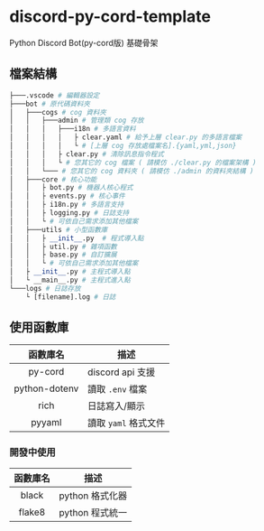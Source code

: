# discord-py-cord-template

Python Discord Bot(py-cord版) 基礎骨架

## 檔案結構

```python
├───.vscode # 編輯器設定
├───bot # 原代碼資料夾
│   ├───cogs # cog 資料夾
│   │   ├───admin # 管理類 cog 存放
│   │   │   ├───i18n # 多語言資料
│   │   │   │   ├ clear.yaml # 給予上層 clear.py 的多語言檔案
│   │   │   │   └ # [上層 cog 存放處檔案名].{yaml,yml,json}
│   │   │   ├ clear.py # 清除訊息指令程式
│   │   │   └ # 您其它的 cog 檔案 ( 請模仿 ./clear.py 的檔案架構 ) 
│   │   └─── # 您其它的 cog 資料夾 ( 請模仿 ./admin 的資料夾結構 )
│   ├───core # 核心功能
│   │   ├ bot.py # 機器人核心程式
│   │   ├ events.py # 核心事件
│   │   ├ i18n.py # 多語言支持
│   │   ├ logging.py # 日誌支持
│   │   └ # 可依自己需求添加其他檔案
│   ├───utils # 小型函數庫
│   │   ├ __init__.py  # 程式導入點
│   │   ├ util.py # 雜項函數
│   │   ├ base.py # 自訂擴展
│   │   └ # 可依自己需求添加其他檔案
│   ├ __init__.py # 主程式導入點
│   └ __main__.py # 主程式進入點
└───logs # 日誌存放
    └ [filename].log # 日誌
```

## 使用函數庫

|   函數庫名    | 描述                 |
| :-----------: | -------------------- |
|    py-cord    | discord api 支援     |
| python-dotenv | 讀取 `.env` 檔案     |
|     rich      | 日誌寫入/顯示        |
|    pyyaml     | 讀取 `yaml` 格式文件 |

### 開發中使用

| 函數庫名 | 描述            |
| :------: | --------------- |
|  black   | python 格式化器 |
|  flake8  | python 程式統一 |
